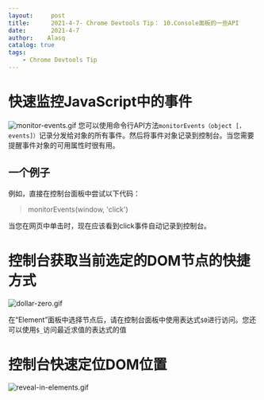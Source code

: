 ```yaml
---
layout:     post
title:      2021-4-7- Chrome Devtools Tip： 10.Console面板的一些API
date:       2021-4-7
author:    Alasq
catalog: true
tags:
    - Chrome Devtools Tip
---
```


# 快速监控JavaScript中的事件
![monitor-events.gif](https://upload-images.jianshu.io/upload_images/8156292-b7226d2fe4dede77.gif?imageMogr2/auto-orient/strip)
您可以使用命令行API方法`monitorEvents（object [，events]）`记录分发给对象的所有事件。然后将事件对象记录到控制台。当您需要提醒事件对象的可用属性时很有用。

## 一个例子
例如，直接在控制台面板中尝试以下代码：

> monitorEvents(window, 'click')  

当您在网页中单击时，现在应该看到click事件自动记录到控制台。

# 控制台获取当前选定的DOM节点的快捷方式
![dollar-zero.gif](https://upload-images.jianshu.io/upload_images/8156292-f6444ade5bf7074e.gif?imageMogr2/auto-orient/strip)

在“Element”面板中选择节点后，请在控制台面板中使用表达式`$0`进行访问。您还可以使用`$_`访问最近求值的表达式的值

# 控制台快速定位DOM位置
![reveal-in-elements.gif](https://upload-images.jianshu.io/upload_images/8156292-2d4c59000b3e4d31.gif?imageMogr2/auto-orient/strip)
